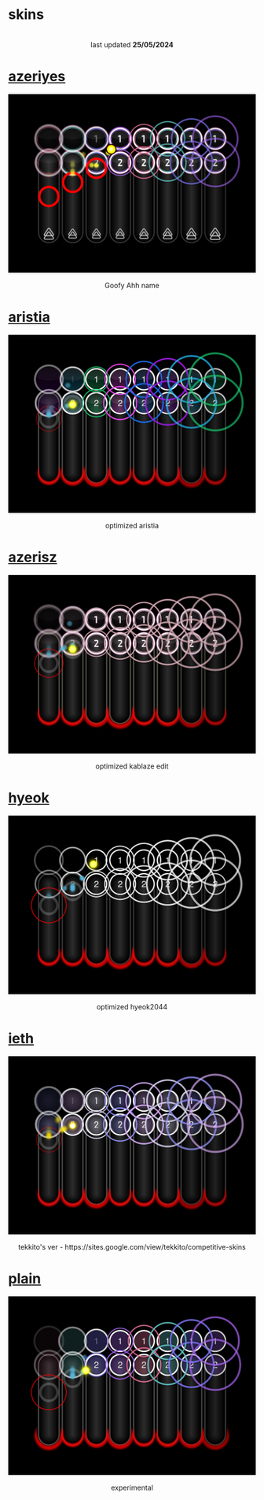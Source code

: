 # skins
<p align="center">
<br>
last updated <b>25/05/2024</b>
</p>

# [azeriyes](https://github.com/0icj/skins/raw/main/nm/azeriyes.osk)
[![](https://github.com/0icj/skins/blob/main/preview/azeriyes.png?raw=true)](https://github.com/0icj/skins/raw/main/nm/azeriyes.osk)
<p align="center">
Goofy Ahh name
</p>

# [aristia](https://github.com/0icj/skins/raw/main/nm/aristia.osk)
[![](https://github.com/0icj/skins/blob/main/preview/aristia.png?raw=true)](https://github.com/0icj/skins/raw/main/nm/aristia.osk)
<p align="center">
optimized aristia
</p>

# [azerisz](https://github.com/0icj/skins/raw/main/nm/azerisz.osk)
[![](https://github.com/0icj/skins/blob/main/preview/azerisz.png?raw=true)](https://github.com/0icj/skins/raw/main/nm/azerisz.osk)
<p align="center">
optimized kablaze edit
</p>

# [hyeok](https://github.com/0icj/skins/raw/main/nm/hyeok.osk)
[![](https://github.com/0icj/skins/blob/main/preview/hyeok.png?raw=true)](https://github.com/0icj/skins/raw/main/nm/hyeok.osk)
<p align="center">
optimized hyeok2044
</p>

# [ieth](https://github.com/0icj/skins/raw/main/nm/ieth.osk)
[![](https://github.com/0icj/skins/blob/main/preview/ieth.png?raw=true)](https://github.com/0icj/skins/raw/main/nm/ieth.osk)
<p align="center">
tekkito's ver - https://sites.google.com/view/tekkito/competitive-skins
</p>

# [plain](https://github.com/0icj/skins/raw/main/nm/plain.osk)
[![](https://github.com/0icj/skins/blob/main/preview/plain.png?raw=true)](https://github.com/0icj/skins/raw/main/nm/plain.osk)
<p align="center">
experimental
</p>
